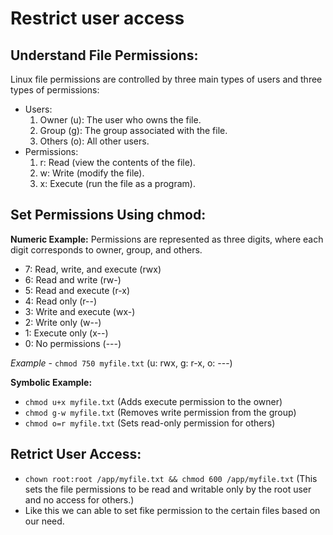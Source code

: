 # Restrict user access

## Understand File Permissions:
Linux file permissions are controlled by three main types of users and three types of permissions:
* Users:
    1. Owner (u): The user who owns the file.
    2. Group (g): The group associated with the file.
    3. Others (o): All other users.
* Permissions:
    1. r: Read (view the contents of the file).
    2. w: Write (modify the file).
    3. x: Execute (run the file as a program).

## Set Permissions Using chmod:
**Numeric Example:**
Permissions are represented as three digits, where each digit corresponds to owner, group, and others.
- 7: Read, write, and execute (rwx)
- 6: Read and write (rw-)
- 5: Read and execute (r-x)
- 4: Read only (r--)
- 3: Write and execute (wx-)
- 2: Write only (w--)
- 1: Execute only (x--)
- 0: No permissions (---)

*Example* - ```chmod 750 myfile.txt``` (u: rwx, g: r-x, o: ---)

**Symbolic Example:**
- ```chmod u+x myfile.txt``` (Adds execute permission to the owner)
- ```chmod g-w myfile.txt``` (Removes write permission from the group)
- ```chmod o=r myfile.txt``` (Sets read-only permission for others)

## Retrict User Access:
- ```chown root:root /app/myfile.txt && chmod 600 /app/myfile.txt``` (This sets the file permissions to be read and writable only by the root user and no access for others.)
- Like this we can able to set fike permission to the certain files based on our need.